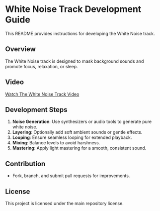  # White Noise Track Development Guide

This README provides instructions for developing the White Noise track.

## Overview
The White Noise track is designed to mask background sounds and promote focus, relaxation, or sleep.

## Video
[Watch The White Noise Track Video](https://youtu.be/GKsHdHIcIDE?si=0AvJyt2bqVBLf8lt)

## Development Steps
1. **Noise Generation**: Use synthesizers or audio tools to generate pure white noise.
2. **Layering**: Optionally add soft ambient sounds or gentle effects.
3. **Looping**: Ensure seamless looping for extended playback.
4. **Mixing**: Balance levels to avoid harshness.
5. **Mastering**: Apply light mastering for a smooth, consistent sound.

## Contribution
- Fork, branch, and submit pull requests for improvements.

## License
This project is licensed under the main repository license.